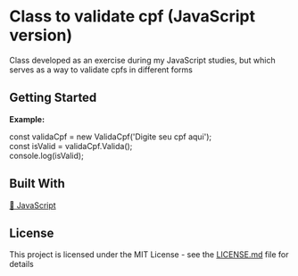 <h1>Class to validate cpf (JavaScript version)</h1>

<p align="left">
  Class developed as an exercise during my JavaScript studies, but which serves as a way to validate cpfs in different forms
</p>

## Getting Started

<b>Example:</b>

const validaCpf = new ValidaCpf('Digite seu cpf aqui');<br>
const isValid =  validaCpf.Valida();<br>
console.log(isValid);

## Built With

<p align="left">
    <a href="https://developer.mozilla.org/pt-BR/docs/Aprender/JavaScript">🔗 JavaScript</a>
</p>

## License

This project is licensed under the MIT License - see the [LICENSE.md](LICENSE.md) file for details
